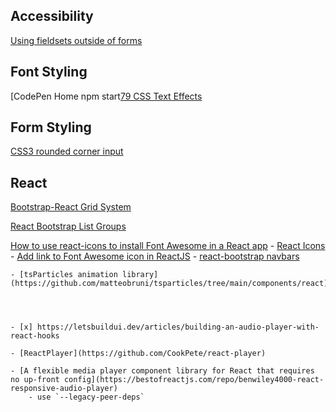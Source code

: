 
## Accessibility ##
[Using fieldsets outside of forms](https://accessibilitytips.com/2009/04/30/using-fieldsets-outside-of-forms/)

## Font Styling ## 
[CodePen Home
npm start[79 CSS Text Effects](https://freefrontend.com/css-text-effects/)

## Form Styling ##

[CSS3 rounded corner input](https://electrictoolbox.com/css3-rounded-corner-input/)


## React ## 

[Bootstrap-React Grid System](https://react-bootstrap.github.io/layout/grid/)

[React Bootstrap List Groups](https://react-bootstrap.netlify.app/components/list-group/#list-groups)

[How to use react-icons to install Font Awesome in a React app](https://www.freecodecamp.org/news/how-to-use-react-icons/)
    - [React Icons](https://react-icons.github.io/react-icons/)
    - [Add link to Font Awesome icon in ReactJS](https://stackoverflow.com/questions/57200956/add-link-to-font-awesome-icon-in-reactjs)
    - [react-bootstrap navbars](https://react-bootstrap.github.io/components/navbar/)

    - [tsParticles animation library](https://github.com/matteobruni/tsparticles/tree/main/components/react)
    



    - [x] https://letsbuildui.dev/articles/building-an-audio-player-with-react-hooks

    - [ReactPlayer](https://github.com/CookPete/react-player)
    
    - [A flexible media player component library for React that requires no up-front config](https://bestofreactjs.com/repo/benwiley4000-react-responsive-audio-player) 
        - use `--legacy-peer-deps`
